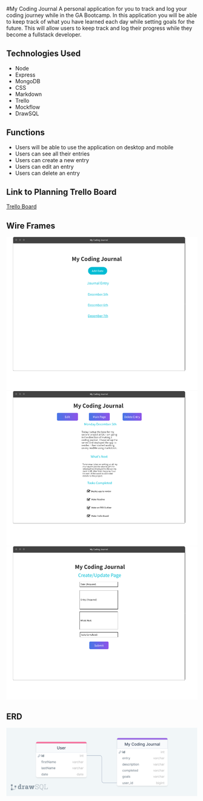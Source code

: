 #My Coding Journal
A personal application for you to track and log your coding journey while in the GA Bootcamp. In this application you will be able to keep track of what you have learned each day while setting goals for the future. This will allow users to keep track and log their progress while they become a fullstack developer. 

## Technologies Used
- Node
- Express
- MongoDB
- CSS
- Markdown
- Trello
- Mockflow
- DrawSQL

## Functions 
- Users will be able to use the application on desktop and mobile
- Users can see all their entries
- Users can create a new entry
- Users can edit an entry
- Users can delete an entry 

## Link to Planning Trello Board
[Trello Board](https://trello.com/invite/b/Z24GoIwV/ATTIb1eb4c073d2dc78fe45bd9b465809044B449BE3E/project-2)

## Wire Frames
![Index Page](picture/Index_Page.png)
![Show Page](picture/Show_Page.png)
![Create/Update Page](picture/Create_Page.png)
## ERD
![MockUp](picture/drawSQL.png)